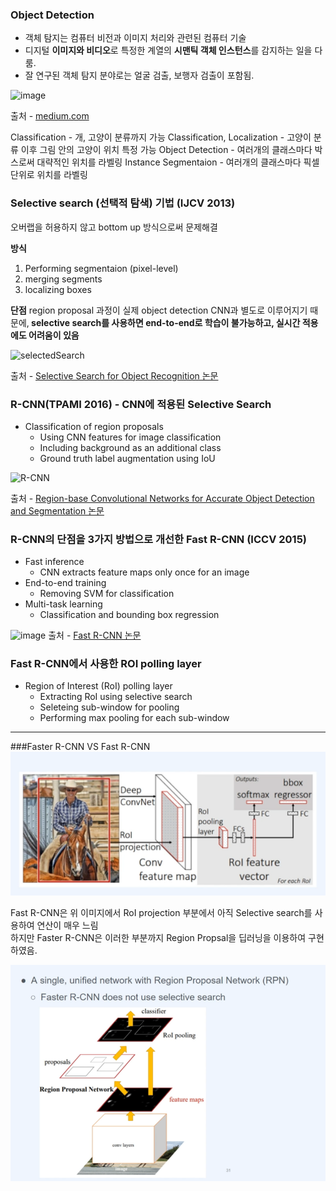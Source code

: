 ### Object Detection
- 객체 탐지는 컴퓨터 비전과 이미지 처리와 관련된 컴퓨터 기술
- 디지털 <b>이미지와 비디오</b>로 특정한 계열의 <b>시맨틱 객체 인스턴스</b>를 감지하는 일을 다룸.
- 잘 연구된 객체 탐지 분야로는 얼굴 검출, 보행자 검출이 포함됨.

![image](https://user-images.githubusercontent.com/96015600/202266941-e818bee6-fc99-4bf9-a9de-fdcdaf9ba37b.png)

출처 - [medium.com](https://medium.com/zylapp/review-of-deep-learning-algorithms-for-object-detection-c1f3d437b852)

Classification - 개, 고양이 분류까지 가능
Classification, Localization - 고양이 분류 이후 그림 안의 고양이 위치 특정 가능
Object Detection - 여러개의 클래스마다 박스로써 대략적인 위치를 라벨링
Instance Segmentaion - 여러개의 클래스마다 픽셀단위로 위치를 라벨링

### Selective search (선택적 탐색) 기법 (IJCV 2013)
오버랩을 허용하지 않고 bottom up 방식으로써 문제해결

<b>방식</b>
1. Performing segmentaion (pixel-level)
2. merging segments
3. localizing boxes

<b>단점</b>
region proposal 과정이 실제 object detection CNN과 별도로 이루어지기 때문에,<b>
selective search를 사용하면 end-to-end로 학습이 불가능하고, 실시간 적용에도 어려움이 있음</b>

![selectedSearch](https://user-images.githubusercontent.com/96015600/202269002-3cc01597-258b-4621-b40d-7d43e7a2943e.png)

출처 - [Selective Search for Object Recognition 논문](http://www.huppelen.nl/publications/selectiveSearchDraft.pdf)

### R-CNN(TPAMI 2016) - CNN에 적용된 Selective Search
- Classification of region proposals
    - Using CNN features for image classification
    - Including background as an additional class
    - Ground truth label augmentation using IoU

![R-CNN](https://user-images.githubusercontent.com/96015600/202271328-fda22dc6-a4f5-4b97-adc4-7b2a47a0bba5.png)

출처 - [Region-base Convolutional Networks for Accurate Object Detection and Segmentation 논문](http://islab.ulsan.ac.kr/files/announcement/513/rcnn_pami.pdf)


### R-CNN의 단점을 3가지 방법으로 개선한 Fast R-CNN (ICCV 2015)
- Fast inference
  - CNN extracts feature maps only once for an image
- End-to-end training
  - Removing SVM for classification
- Multi-task learning
  - Classification and bounding box regression

![image](https://user-images.githubusercontent.com/96015600/202274351-969895d4-0c77-4196-90a1-f8dd33cd13aa.png)
출처 - [Fast R-CNN 논문](https://arxiv.org/pdf/1504.08083.pdf)


### Fast R-CNN에서 사용한 ROI polling layer
- Region of Interest (RoI) polling layer
  - Extracting RoI using selective search
  - Seleteing sub-window for pooling
  - Performing max pooling for each sub-window

---
###Faster R-CNN VS Fast R-CNN
![Fast-Rcnn](assets/Fast-rcnn%20아키텍쳐.png)

Fast R-CNN은 위 이미지에서 RoI projection 부분에서 아직 Selective search를 사용하여 연산이 매우 느림<br>
하지만 Faster R-CNN은 이러한 부분까지 Region Propsal을 딥러닝을 이용하여 구현하였음.

![Faster-Rcnn 메인 피규어](assets/Faster-rcnn%20아키텍쳐.png)

